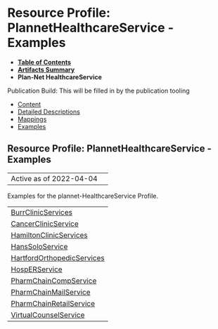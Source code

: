 # Resource Profile: PlannetHealthcareService - Examples

* [**Table of Contents**](toc.html)
* [**Artifacts Summary**](artifacts.html)
* **Plan-Net HealthcareService**

Publication Build: This will be filled in by the publication tooling

* [Content](StructureDefinition-plannet-HealthcareService.html)
* [Detailed Descriptions](StructureDefinition-plannet-HealthcareService-definitions.html)
* [Mappings](StructureDefinition-plannet-HealthcareService-mappings.html)
* [Examples](#)

## Resource Profile: PlannetHealthcareService - Examples

|  |  |
| --- | --- |
| Active as of 2022-04-04 | |

Examples for the plannet-HealthcareService Profile.

|  |
| --- |
| [BurrClinicServices](HealthcareService-BurrClinicServices.html) |
| [CancerClinicService](HealthcareService-CancerClinicService.html) |
| [HamiltonClinicServices](HealthcareService-HamiltonClinicServices.html) |
| [HansSoloService](HealthcareService-HansSoloService.html) |
| [HartfordOrthopedicServices](HealthcareService-HartfordOrthopedicServices.html) |
| [HospERService](HealthcareService-HospERService.html) |
| [PharmChainCompService](HealthcareService-PharmChainCompService.html) |
| [PharmChainMailService](HealthcareService-PharmChainMailService.html) |
| [PharmChainRetailService](HealthcareService-PharmChainRetailService.html) |
| [VirtualCounselService](HealthcareService-VirtualCounselService.html) |